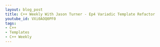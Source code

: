 ```yaml
---
layout: blog_post
title: C++ Weekly With Jason Turner - Ep4 Variadic Template Refactor
youtube_id: VXi0AOQ0PF0
tags:
- C++
- Templates
- C++ Weekly
---
```




